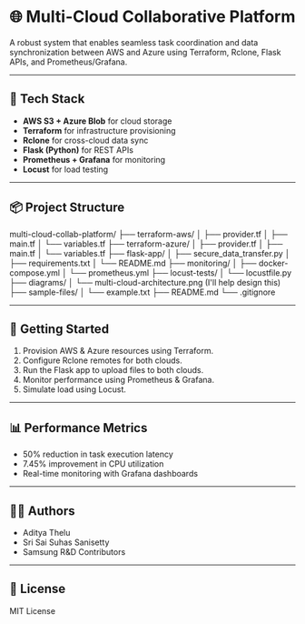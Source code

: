 # 🌐 Multi-Cloud Collaborative Platform

A robust system that enables seamless task coordination and data synchronization between AWS and Azure using Terraform, Rclone, Flask APIs, and Prometheus/Grafana.

---

## 🧰 Tech Stack

- **AWS S3 + Azure Blob** for cloud storage
- **Terraform** for infrastructure provisioning
- **Rclone** for cross-cloud data sync
- **Flask (Python)** for REST APIs
- **Prometheus + Grafana** for monitoring
- **Locust** for load testing

---

## 📦 Project Structure

multi-cloud-collab-platform/
├── terraform-aws/
│   ├── provider.tf
│   ├── main.tf
│   └── variables.tf
├── terraform-azure/
│   ├── provider.tf
│   ├── main.tf
│   └── variables.tf
├── flask-app/
│   ├── secure_data_transfer.py
│   ├── requirements.txt
│   └── README.md
├── monitoring/
│   ├── docker-compose.yml
│   └── prometheus.yml
├── locust-tests/
│   └── locustfile.py
├── diagrams/
│   └── multi-cloud-architecture.png  (I'll help design this)
├── sample-files/
│   └── example.txt
├── README.md
└── .gitignore


---

## 🚀 Getting Started

1. Provision AWS & Azure resources using Terraform.
2. Configure Rclone remotes for both clouds.
3. Run the Flask app to upload files to both clouds.
4. Monitor performance using Prometheus & Grafana.
5. Simulate load using Locust.

---

## 📊 Performance Metrics

- 50% reduction in task execution latency
- 7.45% improvement in CPU utilization
- Real-time monitoring with Grafana dashboards

---

## 👨‍💻 Authors

- Aditya Thelu  
- Sri Sai Suhas Sanisetty  
- Samsung R&D Contributors

---

## 📄 License

MIT License
